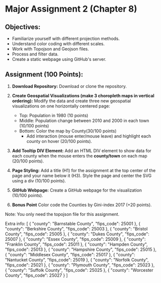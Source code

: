 # Major Assignment 2 (Chapter 8)
## Objectives:
- Familiarize yourself with different projection methods.
- Understand color coding with different scales.
- Work with Topojson and Geojson files.
- Process and filter data.
- Create a static webpage using GitHub's server.

## Assignment (100 Points):

1. **Download Repository:** Download or clone the repository.

2. **Create Geospatial Visualizations (make 3 choropleth maps in vertical ordering):** Modify the data and create three new geospatial visualizations on one horizontally centered page:
    - Top: Population in 1980 (10 points)
    - Middle: Population change between 2010 and 2000 in each town (10/100 points)
    - Bottom: Color the map by County(30/100 points)
        - Add interaction (mouse enter/mouse leave) and highlight each county on hover (20/100 points).

3. **Add Tooltip DIV Element:** Add an HTML DIV element to show data for each county when the mouse enters the **county/town** on each map (20/100 points).

4. **Page Styling:** Add a title (H1) for the assignment at the top center of the page and your name below it (H3). Style the page and center the SVG using a div (10/100 points).

5. **GitHub Webpage:** Create a GitHub webpage for the visualization (10/100 points).
6. **Bonus Point** Color code the Counties by Gini-index 2017 (+20 points).

Note: You only need the topojson file for this assignment.


Extra info:
[
  {
    "county": "Barnstable County",
    "fips_code": 25001
  },
  {
    "county": "Berkshire County",
    "fips_code": 25003
  },
  {
    "county": "Bristol County",
    "fips_code": 25005
  },
  {
    "county": "Dukes County",
    "fips_code": 25007
  },
  {
    "county": "Essex County",
    "fips_code": 25009
  },
  {
    "county": "Franklin County",
    "fips_code": 25011
  },
  {
    "county": "Hampden County",
    "fips_code": 25013
  },
  {
    "county": "Hampshire County",
    "fips_code": 25015
  },
  {
    "county": "Middlesex County",
    "fips_code": 25017
  },
  {
    "county": "Nantucket County",
    "fips_code": 25019
  },
  {
    "county": "Norfolk County",
    "fips_code": 25021
  },
  {
    "county": "Plymouth County",
    "fips_code": 25023
  },
  {
    "county": "Suffolk County",
    "fips_code": 25025
  },
  {
    "county": "Worcester County",
    "fips_code": 25027
  }
]
